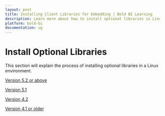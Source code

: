 ```yaml
---
layout: post
title: Installing Client Libraries for Embedding | Bold BI Learning
description: Learn more about how to install optional libraries in Linux to connect with respective SQL database variants of Bold BI.
platform: bold-bi
documentation: ug
---
```


# Install Optional Libraries

This section will explain the process of installing optional libraries in a Linux environment.

[Version 5.2 or above ](/deploying-bold-bi/deploying-in-linux/install-optional-libraries/v5.2-or-above/)

[Version 5.1](/deploying-bold-bi/deploying-in-linux/install-optional-libraries/v5.1/)

[Version 4.2](/deploying-bold-bi/deploying-in-linux/install-optional-libraries/v4.2/)

[Version 4.1 or older](/deploying-bold-bi/deploying-in-linux/install-optional-libraries/v4.1-or-older/)